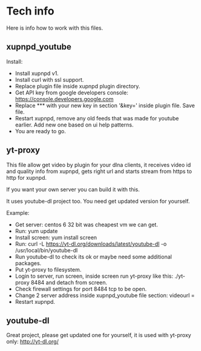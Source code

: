 # Tech info
  Here is info how to work with this files.
  

## xupnpd_youtube

  Install:
  
  - Install xupnpd v1.
  - Install curl with ssl support.
  - Replace plugin file inside xupnpd plugin directory.
  - Get API key from google developers console: https://console.developers.google.com
  - Replace *** with your new key in section '&key=' inside plugin file. Save file.
  - Restart xupnpd, remove any old feeds that was made for youtube earlier. Add new one based on ui help patterns.
  - You are ready to go.
  
  
## yt-proxy

  This file allow get video by plugin for your dlna clients, it receives video id and quality info from xupnpd, gets right url and starts stream from https to http for xupnpd.
  
  If you want your own server you can build it with this.
  
  It uses youtube-dl project too. You need get updated version for yourself.
  
  Example:
  
   - Get server: centos 6 32 bit was cheapest vm we can get.
   - Run: yum update
   - Install screen: yum install screen
   - Run: curl -L https://yt-dl.org/downloads/latest/youtube-dl -o /usr/local/bin/youtube-dl
   - Run youtube-dl to check its ok or maybe need some additional packages.
   - Put yt-proxy to filesystem.
   - Login to server, run screen, inside screen run yt-proxy like this: ./yt-proxy 8484 and detach from screen.
   - Check firewall settings for port 8484 tcp to be open.
   - Change 2 server address inside xupnpd_youtube file section: videourl =
   - Restart xupnpd.
  
  
## youtube-dl

  Great project, please get updated one for yourself, it is used with yt-proxy only: http://yt-dl.org/
